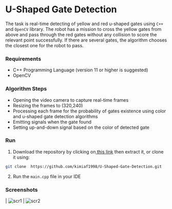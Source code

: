 # U-Shaped Gate Detection



The task is real-time detecting of yellow and red u-shaped gates using ``C++`` and ``OpenCV`` library. The robot has a mission to cross the yellow gates from above and 
pass through the red gates without any collision to score the relevant point successfully. If there are several gates, the algorithm chooses the closest one for the robot to pass.



### Requirements


* C++ Programming Language (version 11 or higher is suggested)
* OpenCV




### Algorithm Steps


* Opening the video camera to capture real-time frames
* Resizing the frames to (320,240)
* Processing each frame for the probability of gates existence using color and u-shaped gate detection algorithms
* Emitting signals when the gate found
* Setting up-and-down signal based on the color of detected gate



### Run


1. Download the repository by clicking on[ this link](https://github.com/kimiaf1998/U-Shaped-Gate-Detection/archive/refs/heads/master.zip " this link") then extract it, or clone it using:
```bash
git clone  https://github.com/kimiaf1998/U-Shaped-Gate-Detection.git
```

2. Run the ``main.cpp`` file in your IDE



### Screenshots

| ![scr1](https://user-images.githubusercontent.com/47594854/144535586-67c68c14-2676-4da0-a1e9-8a14cc5fd1ff.jpg "scr1") | ![scr2](https://user-images.githubusercontent.com/47594854/144535633-3f8d2daf-6af3-4a36-971e-bca2612ae58d.jpg "scr2")
